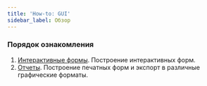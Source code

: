 ```yaml
---
title: 'How-to: GUI'
sidebar_label: Обзор
---
```


### Порядок ознакомления

1.  [Интерактивные формы](How-to_Interactive_forms.md). Построение интерактивных форм.
2.  [Отчеты](How-to_Reports.md). Построение печатных форм и экспорт в различные графические форматы.

 
